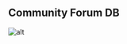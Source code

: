 ## Community Forum DB

![alt](https://lucid.app/publicSegments/view/f62e0b57-e59b-4e86-b970-65b0f290d9b0/image.png)
